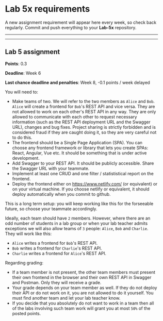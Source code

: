 # Lab 5x requirements

A new assignment requirement will appear here every week, so check back regularly. Commit and push everything to your **Lab-5x** repository.

----
----

## Lab 5 assignment

**Points**: 0.3

**Deadline**: Week 6

**Last chance deadline and penalties**: Week 8, -0.1 points / week delayed

You will need to:
- Make teams of two. We will refer to the two members as `Alice` and `Bob`. `Alice` will create a frontend for `Bob`'s REST API and vice versa. They are not allowed to work on each other's REST API in any way. They are only allowed to communicate with each other to request necessary information (such as the REST API deployment URL and the Swagger URL), changes and bug fixes. Project sharing is strictly forbidden and is considered fraud if they are caught doing it, so they are very careful not to do this.
- The frontend should be a Single Page Application (SPA). You can choose any frontend framework or library that lets you create SPAs: React, Angular, Vue etc. It should be something that is under active development.
- Add Swagger to your REST API. It should be publicly accessible. Share the Swagger URL with your teammate.
- Implement at least one CRUD and one filter / statististical report on the frontend.
- Deploy the frontend either on https://www.netlify.com/ (or equivalent) or on your virtual machine. If you choose netlify or equivalent, it should deploy automatically when you commit to github.

This is a long term setup: you will keep working like this for the forseeable future, so choose your teammate accordingly.

Ideally, each team should have `2` members. However, where there are an odd number of students in a lab group or when your lab teacher admits exceptions we will also allow teams of `3` people: `Alice`, `Bob` and `Charlie`. They will work like this:
- `Alice` writes a frontend for `Bob`'s REST API.
- `Bob` writes a frontend for `Charlie`'s REST API.
- `Charlie` writes a frontend for `Alice`'s REST API.

Regarding grading:
- If a team member is not present, the other team members must present their own frontend in the browser and their own REST API in Swagger and Postman. Only they will receive a grade.
- Your grade depends on your team member as well. If they do not deploy their API or do not work on it, you are not allowed to do it yourself. You must find another team and let your lab teacher know.
- If you decide that you absolutely do not want to work in a team then all of the labs involving such team work will grant you at most `50%` of the posted points.
